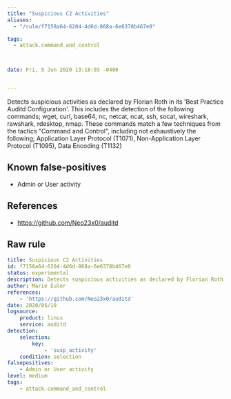 ```yaml
---
title: "Suspicious C2 Activities"
aliases:
  - "/rule/f7158a64-6204-4d6d-868a-6e6378b467e0"

tags:
  - attack.command_and_control



date: Fri, 5 Jun 2020 13:18:03 -0400


---
```


Detects suspicious activities as declared by Florian Roth in its 'Best Practice Auditd Configuration'. This includes the detection of the following commands; wget, curl, base64, nc, netcat, ncat, ssh, socat, wireshark, rawshark, rdesktop, nmap. These commands match a few techniques from the tactics "Command and Control", including not exhaustively the following; Application Layer Protocol (T1071), Non-Application Layer Protocol (T1095), Data Encoding (T1132)

<!--more-->


## Known false-positives

* Admin or User activity



## References

* https://github.com/Neo23x0/auditd


## Raw rule
```yaml
title: Suspicious C2 Activities
id: f7158a64-6204-4d6d-868a-6e6378b467e0
status: experimental
description: Detects suspicious activities as declared by Florian Roth in its 'Best Practice Auditd Configuration'. This includes the detection of the following commands; wget, curl, base64, nc, netcat, ncat, ssh, socat, wireshark, rawshark, rdesktop, nmap. These commands match a few techniques from the tactics "Command and Control", including not exhaustively the following; Application Layer Protocol (T1071), Non-Application Layer Protocol (T1095), Data Encoding (T1132)
author: Marie Euler
references:
    - 'https://github.com/Neo23x0/auditd'
date: 2020/05/18
logsource:
    product: linux
    service: auditd
detection:
    selection:
        key:
            - 'susp_activity'
    condition: selection
falsepositives:
    - Admin or User activity
level: medium
tags:
    - attack.command_and_control
```
